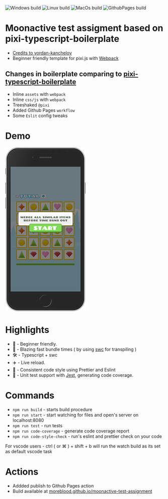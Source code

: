 ![Windows build](https://github.com/MoreBlood/moonactive-test-assignment/workflows/Windows%20build/badge.svg?branch=master) ![Linux build](https://github.com/MoreBlood/moonactive-test-assignment/workflows/Linux%20build/badge.svg) ![MacOs build](https://github.com/MoreBlood/moonactive-test-assignment/workflows/MacOs%20build/badge.svg) ![GithubPages build](https://github.com/MoreBlood/moonactive-test-assignment/workflows/GitHub%20Pages/badge.svg)

# Moonactive test assigment based on pixi-typescript-boilerplate

- [Credits to yordan-kanchelov](https://github.com/yordan-kanchelov/pixi-typescript-boilerplate)
- Beginner friendly template for pixi.js with [Webpack](https://webpack.js.org/)

## Changes in boilerplate comparing to [pixi-typescript-boilerplate](https://github.com/yordan-kanchelov/pixi-typescript-boilerplate)

- Inline `assets` with `webpack`
- Inline `css/js` with `webpack`
- Treeshaked `@pixi`
- Added Github Pages `workflow`
- Some `Eslit` config tweaks

# Demo

[![preview](assets/preview.png)](https://moreblood.github.io/moonactive-test-assignment/)

# Highlights

- 🔰 - Beginner friendly.
- 🚀 - Blazing fast bundle times ( by using [swc](https://github.com/swc-project/swc) for transpiling )
- 🛠 - Typescript + swc
- ✈️ - Live reload.
- 📝 - Consistent code style using Prettier and Eslint
- 📝 - Unit test support with [Jest](https://jestjs.io/), generating code coverage.

# Commands

- `npm run build` - starts build procedure
- `npm run start` - start watching for files and open's server on localhost:8080
- `npm run test` - run tests
- `npm run code-coverage` - generate code coverage report
- `npm run code-style-check` - run's eslint and prettier check on your code

For vscode users - ctrl ( or ⌘ ) + shift + b will run the watch build as its set as default vscode task

# Actions

- Addded publish to Github Pages action
- Build available at [moreblood.github.io/moonactive-test-assignment](https://moreblood.github.io/moonactive-test-assignment/)
